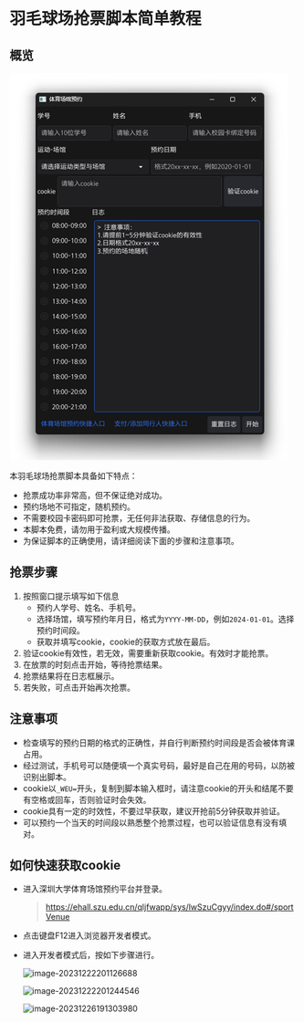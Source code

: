 # 羽毛球场抢票脚本简单教程

## 概览

![image-20231226183355147](https://raw.githubusercontent.com/drinkwateronly/Image-Host/main/image/image-20231226183355147.png)

本羽毛球场抢票脚本具备如下特点：

- 抢票成功率非常高，但不保证绝对成功。
- 预约场地不可指定，随机预约。
- 不需要校园卡密码即可抢票，无任何非法获取、存储信息的行为。
- 本脚本免费，请勿用于盈利或大规模传播。
- 为保证脚本的正确使用，请详细阅读下面的步骤和注意事项。





## 抢票步骤

1. 按照窗口提示填写如下信息
   - 预约人学号、姓名、手机号。
   - 选择场馆，填写预约年月日，格式为`YYYY-MM-DD`，例如`2024-01-01`。选择预约时间段。
   - 获取并填写cookie，cookie的获取方式放在最后。
2. 验证cookie有效性，若无效，需要重新获取cookie。有效时才能抢票。
3. 在放票的时刻点击开始，等待抢票结果。
4. 抢票结果将在日志框展示。
5. 若失败，可点击开始再次抢票。



## 注意事项

- 检查填写的预约日期的格式的正确性，并自行判断预约时间段是否会被体育课占用。
- 经过测试，手机号可以随便填一个真实号码，最好是自己在用的号码，以防被识别出脚本。
- cookie以`_WEU=`开头，复制到脚本输入框时，请注意cookie的开头和结尾不要有空格或回车，否则验证时会失效。
- cookie具有一定的时效性，不要过早获取，建议开抢前5分钟获取并验证。
- 可以预约一个当天的时间段以熟悉整个抢票过程，也可以验证信息有没有填对。

## 如何快速获取cookie

- 进入深圳大学体育场馆预约平台并登录。

  > https://ehall.szu.edu.cn/qljfwapp/sys/lwSzuCgyy/index.do#/sportVenue

- 点击键盘F12进入浏览器开发者模式。

- 进入开发者模式后，按如下步骤进行。

  ![image-20231222201126688](C:/Users/wallnut/AppData/Roaming/Typora/typora-user-images/image-20231222201126688.png)

  ![image-20231222201244546](C:/Users/wallnut/AppData/Roaming/Typora/typora-user-images/image-20231222201244546.png)

  ![image-20231226191303980](C:/Users/wallnut/AppData/Roaming/Typora/typora-user-images/image-20231226191303980.png)

  

